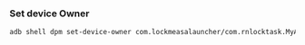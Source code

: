 ### Set device Owner

```bash
adb shell dpm set-device-owner com.lockmeasalauncher/com.rnlocktask.MyAdmin
```